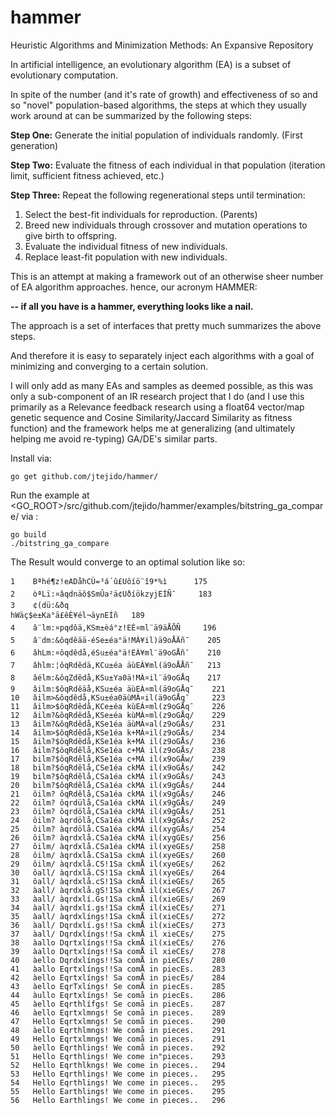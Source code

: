 # hammer

Heuristic Algorithms and Minimization Methods: An Expansive Repository

In artificial intelligence, an evolutionary algorithm (EA) is a subset of evolutionary computation.

In spite of the number (and it's rate of growth) and effectiveness of so and so "novel" population-based algorithms, the steps at which they usually work around at can be summarized by the following steps:

**Step One:** Generate the initial population of individuals randomly. (First generation)

**Step Two:** Evaluate the fitness of each individual in that population (iteration limit, sufficient fitness achieved, etc.)

**Step Three:** Repeat the following regenerational steps until termination:

1. Select the best-fit individuals for reproduction. (Parents)
2. Breed new individuals through crossover and mutation operations to give birth to offspring.
3. Evaluate the individual fitness of new individuals.
4. Replace least-fit population with new individuals.



This is an attempt at making a framework out of an otherwise sheer number of EA algorithm approaches. hence, our acronym HAMMER:

**-- if all you have is a hammer, everything looks like a nail.**


The approach is a set of interfaces that pretty much summarizes the above steps.

And therefore it is easy to separately inject each algorithms with a goal of minimizing and converging to a certain solution.

I will only add as many EAs and samples as deemed possible, as this was only a sub-component of an IR research project that I do (and I use this primarily as a Relevance feedback research using a float64 vector/map genetic sequence and Cosine Similarity/Jaccard Similarity as fitness function) and the framework helps me at generalizing (and ultimately helping me avoid re-typing) GA/DE's similar parts.


Install via:


```
go get github.com/jtejido/hammer/
```

Run the example at <GO_ROOT>/src/github.com/jtejido/hammer/examples/bitstring_ga_compare/ via :


```
go build
./bitstring_ga_compare
```

The Result would converge to an optimal solution like so:


```
1 	 Bªhé¶z!eADåhCÙ=³á´û£Uôíö¨î9*%ì 	 175
2 	 òªLï:¤âqdnäô$SmÛa²ä¢UðíökzyjEÍÑ¯ 	 183
3 	 ¢(dü:&ðq
hWäç$e±Ka°ä£êÈ¥él¬äynEÍñ 	 189
4 	 â¨lm:¤pqdôä,KSm±èá°z!EÈ¤ml¨ä9äÅÕÑ 	 196
5 	 â¨dm:&ôqdêää-éSe±éa°ä!MÀ¥il)ä9oÅÄñ¯ 	 205
6 	 âhLm:¤ôqdêdå,éSu±éa°ä!EÀ¥ml¨ä9oGÅñ¯ 	 210
7 	 âhlm:¦ôqRdêdä,KCu±éa äùEÀ¥ml(ä9oÅÅñ¯ 	 213
8 	 âélm:&ôqZdêdå,KSu±Ya0ä!MÀ¤il¨ä9oGÅq 	 217
9 	 âilm:$ôqRdêäå,KSu±éa äùEÀ¤ml(ä9oGÅq¯ 	 221
10 	 âilm>&ôqdêdå,KSu±éa0äùMÀ¤il(ä9oGÅq¯ 	 223
11 	 âilm>$ôqRdêdå,KCe±éa kùEÁ¤ml(z9oGÅq¯ 	 226
12 	 âilm?&ôqRdêdå,KSe±éa kùMÀ¤ml(z9oGÅq/ 	 229
13 	 âilm?&ôqRdêdå,KSe1éa äùMÁ¤al(z9oGÅs/ 	 231
14 	 âilm>$ôqRdêdå,KSe1éa k+MÁ¤il(z9oGÅs/ 	 234
15 	 âilm?$ôqRdêdå,KSe1éa k+MÁ il(z9oGÅs/ 	 236
16 	 âilm?$ôqRdêlå,KSe1éa c+MÁ il(z9oGÅs/ 	 238
17 	 bilm?$ôqRdêlå,KSe1éa c+MÁ il(x9oGÅw/ 	 239
18 	 bilm?$ôqRdêlå,CSe1éa ckMÁ il(x9oGÅs/ 	 242
19 	 bilm?$ôqRdêlå,CSa1éa ckMÁ il(x9oGÅs/ 	 243
20 	 bilm?$ôqRdêlå,CSa1éa ckMÁ il(x9gGÅs/ 	 244
21 	 ôilm? ôqRdêlå,CSa1éa ckMÁ il(x9gGÅs/ 	 246
22 	 ôilm? ôqrdülå,CSa1éa ckMÁ il(x9gGÅs/ 	 249
23 	 ôilm? ôqrdölå,CSa1éa ckMÁ il(x9gGÅs/ 	 251
24 	 ôilm? àqrdölå,CSa1éa ckMÁ il(x9gGÅs/ 	 252
25 	 ôilm? àqrdölå.CSa1éa ckMÁ il(xygGÅs/ 	 254
26 	 ôilm? àqrdxlå.CSa1éa ckMÁ il(xygGEs/ 	 256
27 	 ôilm/ àqrdxlå.CSa1éa ckMÁ il(xyeGEs/ 	 258
28 	 ôilm/ àqrdxlå.CSa1Sa ckmÁ il(xyeGEs/ 	 260
29 	 ôilm/ àqrdxlå.CS!1Sa ckmÅ il(xyeGEs/ 	 262
30 	 ôall/ àqrdxlå.CS!1Sa ckmÅ il(xyeGEs/ 	 264
31 	 ôall/ àqrdxlå.cS!1Sa ckmÅ il(xieGEs/ 	 265
32 	 àall/ àqrdxlå.gS!1Sa ckmÅ il(xieGEs/ 	 267
33 	 àall/ àqrdxlí.Gs!1Sa ckmÅ il(xieGEs/ 	 269
34 	 àall/ àqrdxlí.gs!1Sa ckmÅ il(xieCEs/ 	 271
35 	 àall/ àqrdxlíngs!1Sa ckmÅ il(xieCEs/ 	 272
36 	 àall/ Dqrdxlí.gs!!Sa ckmÅ il(xieCEs/ 	 273
37 	 àall/ Dqrdxlíngs!!Sa ckmÅ il xieCEs/ 	 275
38 	 àallo Dqrtxlíngs!!Sa ckmÅ il(xieCEs/ 	 276
39 	 àallo Dqrtxlíngs!!Sa comÅ il xieCEs/ 	 278
40 	 àello Dqrdxlíngs!!Sa comÅ in pieCEs/ 	 280
41 	 àallo Eqrtxlíngs!!Sa comÅ in piecEs. 	 283
42 	 àello Eqrtxlíngs! Sa comÅ in piecEs/ 	 284
43 	 àello EqrTxlíngs! Se comÅ in piecEs. 	 285
44 	 àullo Eqrtxlíngs! Se comå in piecEs. 	 286
45 	 àello Eqrthlífgs! Se comå in piecEs. 	 287
46 	 àello Eqrtxlmngs! Se comå in pieces. 	 289
47 	 Hello Eqrtxlmngs! Se comå in pieces. 	 290
48 	 àello Eqrthlmngs! We comå in pieces. 	 291
49 	 Hello Eqrtxlmngs! We comå in pieces. 	 291
50 	 àello Eqrthlings! We comå in pieces. 	 292
51 	 Hello Eqrthlings! We come in"pieces. 	 293
52 	 Hello Eqrthlkngs! We come in pieces.. 	 294
53 	 Hello Eqrthlings! We come in pieces.. 	 295
54 	 Hello Eqrthlings! We come in pieces.. 	 295
55 	 Hello Earthlings! We come in pieces. 	 295
56 	 Hello Earthlings! We come in pieces.. 	 296
```
